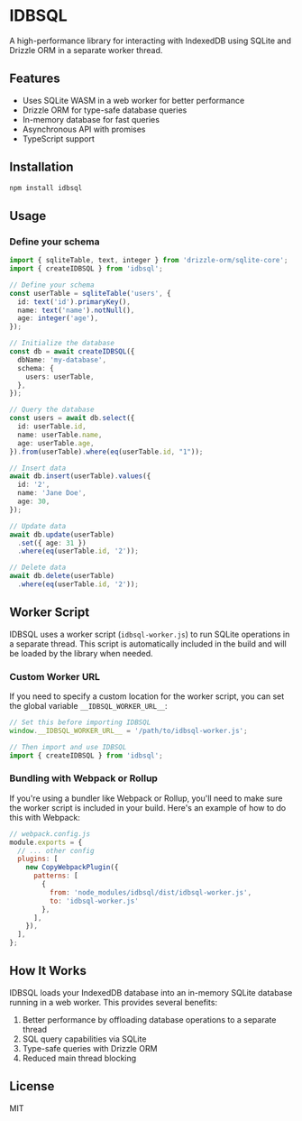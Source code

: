 # IDBSQL

A high-performance library for interacting with IndexedDB using SQLite and Drizzle ORM in a separate worker thread.

## Features

- Uses SQLite WASM in a web worker for better performance
- Drizzle ORM for type-safe database queries
- In-memory database for fast queries
- Asynchronous API with promises
- TypeScript support

## Installation

```bash
npm install idbsql
```

## Usage

### Define your schema

```typescript
import { sqliteTable, text, integer } from 'drizzle-orm/sqlite-core';
import { createIDBSQL } from 'idbsql';

// Define your schema
const userTable = sqliteTable('users', {
  id: text('id').primaryKey(),
  name: text('name').notNull(),
  age: integer('age'),
});

// Initialize the database
const db = await createIDBSQL({
  dbName: 'my-database',
  schema: {
    users: userTable,
  },
});

// Query the database
const users = await db.select({
  id: userTable.id,
  name: userTable.name,
  age: userTable.age,
}).from(userTable).where(eq(userTable.id, "1"));

// Insert data
await db.insert(userTable).values({
  id: '2',
  name: 'Jane Doe',
  age: 30,
});

// Update data
await db.update(userTable)
  .set({ age: 31 })
  .where(eq(userTable.id, '2'));

// Delete data
await db.delete(userTable)
  .where(eq(userTable.id, '2'));
```

## Worker Script

IDBSQL uses a worker script (`idbsql-worker.js`) to run SQLite operations in a separate thread. This script is automatically included in the build and will be loaded by the library when needed.

### Custom Worker URL

If you need to specify a custom location for the worker script, you can set the global variable `__IDBSQL_WORKER_URL__`:

```javascript
// Set this before importing IDBSQL
window.__IDBSQL_WORKER_URL__ = '/path/to/idbsql-worker.js';

// Then import and use IDBSQL
import { createIDBSQL } from 'idbsql';
```

### Bundling with Webpack or Rollup

If you're using a bundler like Webpack or Rollup, you'll need to make sure the worker script is included in your build. Here's an example of how to do this with Webpack:

```javascript
// webpack.config.js
module.exports = {
  // ... other config
  plugins: [
    new CopyWebpackPlugin({
      patterns: [
        {
          from: 'node_modules/idbsql/dist/idbsql-worker.js',
          to: 'idbsql-worker.js'
        },
      ],
    }),
  ],
};
```

## How It Works

IDBSQL loads your IndexedDB database into an in-memory SQLite database running in a web worker. This provides several benefits:

1. Better performance by offloading database operations to a separate thread
2. SQL query capabilities via SQLite
3. Type-safe queries with Drizzle ORM
4. Reduced main thread blocking

## License

MIT
